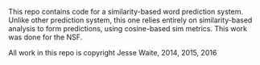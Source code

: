 This repo contains code for a similarity-based word prediction system. Unlike
other prediction system, this one relies entirely on similarity-based analysis
to form predictions, using cosine-based sim metrics. This work was done for the NSF.

All work in this repo is copyright Jesse Waite, 2014, 2015, 2016
